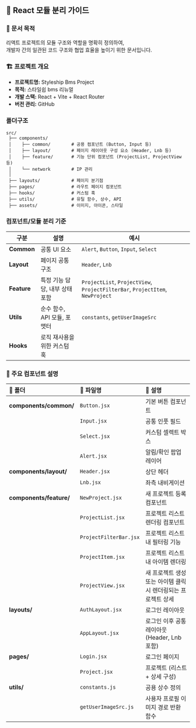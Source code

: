## 🧩 React 모듈 분리 가이드

### 📌 문서 목적

리액트 프로젝트의 모듈 구조와 역할을 명확히 정의하여,  
개발자 간의 일관된 코드 구조와 협업 효율을 높이기 위한 문서입니다.

### 🏗️ 프로젝트 개요

- **프로젝트명:** Styleship Bms Project
- **목적:** 스타일쉽 bms 리뉴얼
- **개발 스택:** React + Vite + React Router
- **버전 관리:** GitHub

### 폴더구조

```plaintext
src/
 ├── components/
 │    ├── common/        # 공용 컴포넌트 (Button, Input 등)
 │    ├── layout/        # 페이지 레이아웃 구성 요소 (Header, Lnb 등)
 │    ├── feature/       # 기능 단위 컴포넌트 (ProjectList, ProjectView 등)
 │    └── network        # IP 관리
 │
 ├── layouts/            # 페이지 분기점 
 ├── pages/              # 라우트 페이지 컴포넌트 
 ├── hooks/              # 커스텀 훅
 ├── utils/              # 유틸 함수, 상수, API
 ├── assets/             # 이미지, 아이콘, 스타일
```

### 컴포넌트/모듈 분리 기준

| 구분        | 설명                           | 예시                                 |
| ----------- | ------------------------------ | ------------------------------------ |
| **Common**  | 공통 UI 요소        | `Alert`, `Button`, `Input`, `Select`           |
| **Layout**  | 페이지 공통 구조               | `Header`, `Lnb` |
| **Feature** | 특정 기능 담당, 내부 상태 포함 | `ProjectList`, `ProjectView`, `ProjectFilterBar`, `ProjectItem`, `NewProject`    |
| **Utils**   | 순수 함수, API 모듈, 포맷터    | `constants`, `getUserImageSrc`            |
| **Hooks**   | 로직 재사용을 위한 커스텀 훅   |     |


### 📘 주요 컴포넌트 설명

| 📁 폴더 | 🧩 파일명 | 📝 설명 |
|:--|:--|:--|
| **components/common/** | `Button.jsx` | 기본 버튼 컴포넌트 |
|  | `Input.jsx` | 공통 인풋 필드 |
|  | `Select.jsx` | 커스텀 셀렉트 박스 |
|  | `Alert.jsx` | 알림/확인 팝업 레이어 |
| **components/layout/** | `Header.jsx` | 상단 헤더 |
|  | `Lnb.jsx` | 좌측 내비게이션 |
| **components/feature/** | `NewProject.jsx` | 새 프로젝트 등록 컴포넌트 |
|  | `ProjectList.jsx` | 프로젝트 리스트 렌더링 컴포넌트 |
|  | `ProjectFilterBar.jsx` | 프로젝트 리스트 내 필터링 기능 |
|  | `ProjectItem.jsx` | 프로젝트 리스트 내 아이템 렌더링 |
|  | `ProjectView.jsx` | 새 프로젝트 생성 또는 아이템 클릭 시 렌더링되는 프로젝트 상세 |
| **layouts/** | `AuthLayout.jsx` | 로그인 레이아웃 |
|  | `AppLayout.jsx` | 로그인 이후 공통 레이아웃 (Header, Lnb 포함) |
| **pages/** | `Login.jsx` | 로그인 페이지 |
|  | `Project.jsx` | 프로젝트 (리스트 + 상세 구성) |
| **utils/** | `constants.js` | 공용 상수 정의 |
|  | `getUserImageSrc.js` | 사용자 프로필 이미지 경로 반환 함수 |


